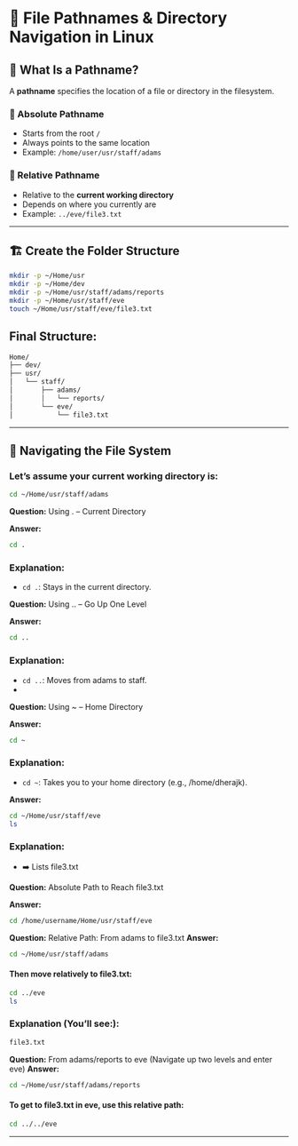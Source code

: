 # 📁 File Pathnames & Directory Navigation in Linux

## 📌 What Is a Pathname?

A **pathname** specifies the location of a file or directory in the filesystem.

### 🔹 Absolute Pathname
- Starts from the root `/`
- Always points to the same location
- Example: `/home/user/usr/staff/adams`

### 🔹 Relative Pathname
- Relative to the **current working directory**
- Depends on where you currently are
- Example: `../eve/file3.txt`

---

## 🏗️ Create the Folder Structure

```bash
mkdir -p ~/Home/usr
mkdir -p ~/Home/dev
mkdir -p ~/Home/usr/staff/adams/reports
mkdir -p ~/Home/usr/staff/eve
touch ~/Home/usr/staff/eve/file3.txt
```

## Final Structure:
```bash
Home/
├── dev/
├── usr/
│   └── staff/
│       ├── adams/
│       │   └── reports/
│       └── eve/
│           └── file3.txt
```
---

## 🧭 Navigating the File System
### Let’s assume your current working directory is:

```bash
cd ~/Home/usr/staff/adams
```

**Question:**
Using . – Current Directory


**Answer:**
```bash
cd .
```
### Explanation:

- `cd .`: Stays in the current directory.


**Question:**
Using .. – Go Up One Level

**Answer:**
```bash
cd ..
```
### Explanation:

- `cd ..`: Moves from adams to staff.
- 
**Question:**
Using ~ – Home Directory

**Answer:**
```bash
cd ~
```
### Explanation:

- `cd ~`: Takes you to your home directory (e.g., /home/dherajk).

**Answer:**
```bash
cd ~/Home/usr/staff/eve
ls
```

### Explanation:

- ➡️ Lists file3.txt

**Question:**
Absolute Path to Reach file3.txt

**Answer:**
```bash
cd /home/username/Home/usr/staff/eve
```


**Question:**
Relative Path: From adams to file3.txt
**Answer:**
```bash
cd ~/Home/usr/staff/adams
```

#### Then move relatively to file3.txt:
```bash
cd ../eve
ls
```
### Explanation (You’ll see:):

```bash
file3.txt
```


**Question:**
From adams/reports to eve (Navigate up two levels and enter eve)
**Answer:**
```bash
cd ~/Home/usr/staff/adams/reports
```

#### To get to file3.txt in eve, use this relative path:
```bash
cd ../../eve
```

---





